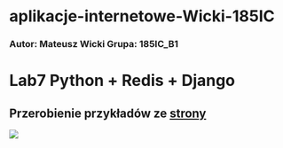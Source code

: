 # aplikacje-internetowe-Wicki-185IC

### Autor: Mateusz Wicki Grupa: 185IC_B1

# Lab7 Python + Redis + Django

## Przerobienie przykładów ze [strony](https://mmazurek.dev/tag/redis-i-python/?order=asc)
![](https://i.imgur.com/TVCFxzh.png)
